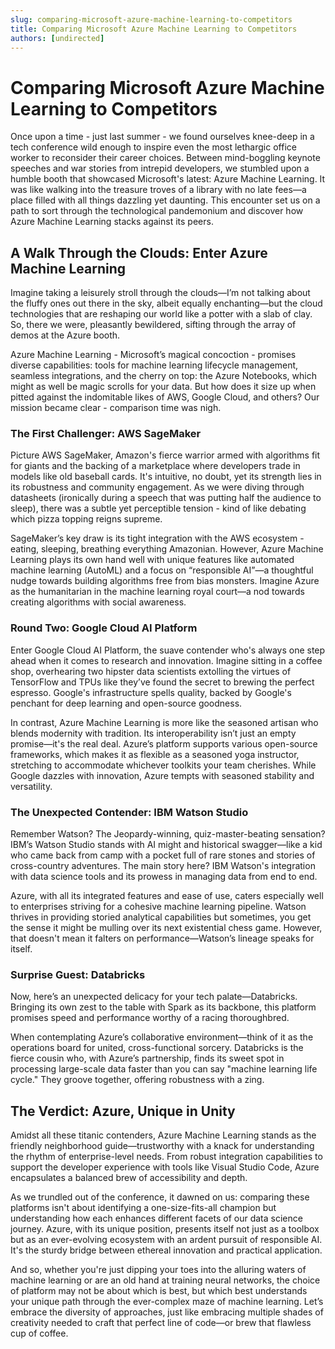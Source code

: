 ```yaml
---
slug: comparing-microsoft-azure-machine-learning-to-competitors
title: Comparing Microsoft Azure Machine Learning to Competitors
authors: [undirected]
---
```



# Comparing Microsoft Azure Machine Learning to Competitors

Once upon a time - just last summer - we found ourselves knee-deep in a tech conference wild enough to inspire even the most lethargic office worker to reconsider their career choices. Between mind-boggling keynote speeches and war stories from intrepid developers, we stumbled upon a humble booth that showcased Microsoft's latest: Azure Machine Learning. It was like walking into the treasure troves of a library with no late fees—a place filled with all things dazzling yet daunting. This encounter set us on a path to sort through the technological pandemonium and discover how Azure Machine Learning stacks against its peers.

## A Walk Through the Clouds: Enter Azure Machine Learning 

Imagine taking a leisurely stroll through the clouds—I’m not talking about the fluffy ones out there in the sky, albeit equally enchanting—but the cloud technologies that are reshaping our world like a potter with a slab of clay. So, there we were, pleasantly bewildered, sifting through the array of demos at the Azure booth. 

Azure Machine Learning - Microsoft’s magical concoction - promises diverse capabilities: tools for machine learning lifecycle management, seamless integrations, and the cherry on top: the Azure Notebooks, which might as well be magic scrolls for your data. But how does it size up when pitted against the indomitable likes of AWS, Google Cloud, and others? Our mission became clear - comparison time was nigh.

### The First Challenger: AWS SageMaker

Picture AWS SageMaker, Amazon's fierce warrior armed with algorithms fit for giants and the backing of a marketplace where developers trade in models like old baseball cards. It's intuitive, no doubt, yet its strength lies in its robustness and community engagement. As we were diving through datasheets (ironically during a speech that was putting half the audience to sleep), there was a subtle yet perceptible tension - kind of like debating which pizza topping reigns supreme. 

SageMaker’s key draw is its tight integration with the AWS ecosystem - eating, sleeping, breathing everything Amazonian. However, Azure Machine Learning plays its own hand well with unique features like automated machine learning (AutoML) and a focus on “responsible AI”—a thoughtful nudge towards building algorithms free from bias monsters. Imagine Azure as the humanitarian in the machine learning royal court—a nod towards creating algorithms with social awareness.

### Round Two: Google Cloud AI Platform 

Enter Google Cloud AI Platform, the suave contender who's always one step ahead when it comes to research and innovation. Imagine sitting in a coffee shop, overhearing two hipster data scientists extolling the virtues of TensorFlow and TPUs like they’ve found the secret to brewing the perfect espresso. Google's infrastructure spells quality, backed by Google's penchant for deep learning and open-source goodness.

In contrast, Azure Machine Learning is more like the seasoned artisan who blends modernity with tradition. Its interoperability isn’t just an empty promise—it's the real deal. Azure’s platform supports various open-source frameworks, which makes it as flexible as a seasoned yoga instructor, stretching to accommodate whichever toolkits your team cherishes. While Google dazzles with innovation, Azure tempts with seasoned stability and versatility.

### The Unexpected Contender: IBM Watson Studio

Remember Watson? The Jeopardy-winning, quiz-master-beating sensation? IBM’s Watson Studio stands with AI might and historical swagger—like a kid who came back from camp with a pocket full of rare stones and stories of cross-country adventures. The main story here? IBM Watson's integration with data science tools and its prowess in managing data from end to end.

Azure, with all its integrated features and ease of use, caters especially well to enterprises striving for a cohesive machine learning pipeline. Watson thrives in providing storied analytical capabilities but sometimes, you get the sense it might be mulling over its next existential chess game. However, that doesn't mean it falters on performance—Watson’s lineage speaks for itself.

### Surprise Guest: Databricks

Now, here’s an unexpected delicacy for your tech palate—Databricks. Bringing its own zest to the table with Spark as its backbone, this platform promises speed and performance worthy of a racing thoroughbred.

When contemplating Azure’s collaborative environment—think of it as the operations board for united, cross-functional sorcery. Databricks is the fierce cousin who, with Azure’s partnership, finds its sweet spot in processing large-scale data faster than you can say "machine learning life cycle." They groove together, offering robustness with a zing.

## The Verdict: Azure, Unique in Unity

Amidst all these titanic contenders, Azure Machine Learning stands as the friendly neighborhood guide—trustworthy with a knack for understanding the rhythm of enterprise-level needs. From robust integration capabilities to support the developer experience with tools like Visual Studio Code, Azure encapsulates a balanced brew of accessibility and depth.

As we trundled out of the conference, it dawned on us: comparing these platforms isn't about identifying a one-size-fits-all champion but understanding how each enhances different facets of our data science journey. Azure, with its unique position, presents itself not just as a toolbox but as an ever-evolving ecosystem with an ardent pursuit of responsible AI. It's the sturdy bridge between ethereal innovation and practical application.

And so, whether you're just dipping your toes into the alluring waters of machine learning or are an old hand at training neural networks, the choice of platform may not be about which is best, but which best understands your unique path through the ever-complex maze of machine learning. Let’s embrace the diversity of approaches, just like embracing multiple shades of creativity needed to craft that perfect line of code—or brew that flawless cup of coffee.